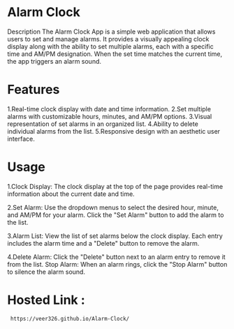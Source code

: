 
# Alarm Clock
Description
The Alarm Clock App is a simple web application that allows users to set and manage alarms. It provides a visually appealing clock display along with the ability to set multiple alarms, each with a specific time and AM/PM designation. When the set time matches the current time, the app triggers an alarm sound.

# Features
1.Real-time clock display with date and time information.
2.Set multiple alarms with customizable hours, minutes, and AM/PM options.
3.Visual representation of set alarms in an organized list.
4.Ability to delete individual alarms from the list.
5.Responsive design with an aesthetic user interface.
# Usage
1.Clock Display:
The clock display at the top of the page provides real-time information about the current date and time.

2.Set Alarm:
Use the dropdown menus to select the desired hour, minute, and AM/PM for your alarm.
Click the "Set Alarm" button to add the alarm to the list.

3.Alarm List:
View the list of set alarms below the clock display.
Each entry includes the alarm time and a "Delete" button to remove the alarm.

4.Delete Alarm:
Click the "Delete" button next to an alarm entry to remove it from the list.
Stop Alarm:
When an alarm rings, click the "Stop Alarm" button to silence the alarm sound.

# Hosted Link :

     https://veer326.github.io/Alarm-Clock/
